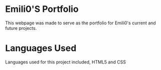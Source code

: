 # Emili0'S Portfolio

This webpage was made to serve as the portfolio for 
Emili0's current and future projects.

# Languages Used

Languages used for this project included,
HTML5 and CSS
